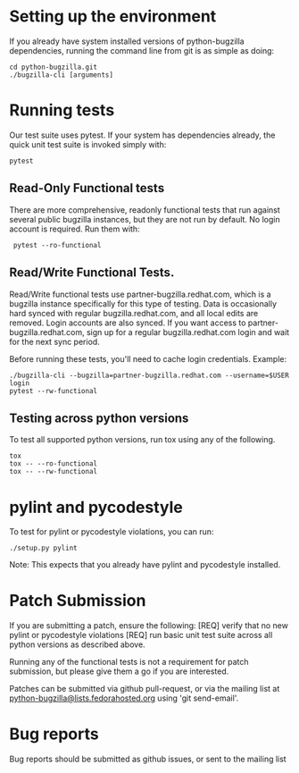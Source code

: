 # Setting up the environment

If you already have system installed versions of python-bugzilla
dependencies, running the command line from git is as simple as doing:

    cd python-bugzilla.git
    ./bugzilla-cli [arguments]


# Running tests

Our test suite uses pytest. If your system has dependencies already, the
quick unit test suite is invoked simply with:

    pytest

## Read-Only Functional tests

There are more comprehensive, readonly functional tests that run against
several public bugzilla instances, but they are not run by default. No
login account is required. Run them with:

     pytest --ro-functional

## Read/Write Functional Tests.

Read/Write functional tests use partner-bugzilla.redhat.com, which is a
bugzilla instance specifically for this type of testing. Data is occasionally
hard synced with regular bugzilla.redhat.com, and all local edits are
removed. Login accounts are also synced. If you want access to
partner-bugzilla.redhat.com, sign up for a regular bugzilla.redhat.com login
and wait for the next sync period.

Before running these tests, you'll need to cache login credentials.
Example:

    ./bugzilla-cli --bugzilla=partner-bugzilla.redhat.com --username=$USER login
    pytest --rw-functional

## Testing across python versions
To test all supported python versions, run tox using any of the following.

    tox
    tox -- --ro-functional
    tox -- --rw-functional


# pylint and pycodestyle

To test for pylint or pycodestyle violations, you can run:

    ./setup.py pylint

Note: This expects that you already have pylint and pycodestyle installed.


# Patch Submission

If you are submitting a patch, ensure the following:
    [REQ] verify that no new pylint or pycodestyle violations
    [REQ] run basic unit test suite across all python versions as described
        above.

Running any of the functional tests is not a requirement for patch submission,
but please give them a go if you are interested.

Patches can be submitted via github pull-request, or via the mailing list
at python-bugzilla@lists.fedorahosted.org using 'git send-email'.


# Bug reports

Bug reports should be submitted as github issues, or sent to the mailing list
